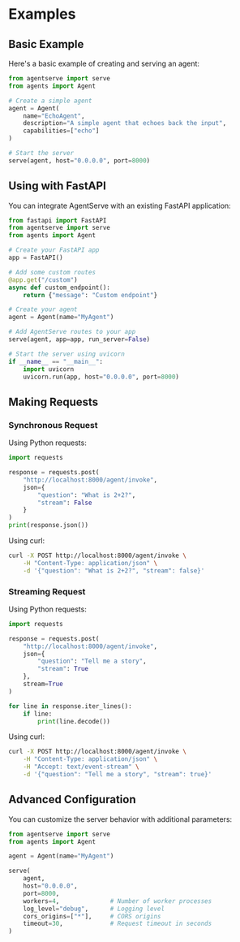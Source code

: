 # Examples

## Basic Example

Here's a basic example of creating and serving an agent:

```python
from agentserve import serve
from agents import Agent

# Create a simple agent
agent = Agent(
    name="EchoAgent",
    description="A simple agent that echoes back the input",
    capabilities=["echo"]
)

# Start the server
serve(agent, host="0.0.0.0", port=8000)
```

## Using with FastAPI

You can integrate AgentServe with an existing FastAPI application:

```python
from fastapi import FastAPI
from agentserve import serve
from agents import Agent

# Create your FastAPI app
app = FastAPI()

# Add some custom routes
@app.get("/custom")
async def custom_endpoint():
    return {"message": "Custom endpoint"}

# Create your agent
agent = Agent(name="MyAgent")

# Add AgentServe routes to your app
serve(agent, app=app, run_server=False)

# Start the server using uvicorn
if __name__ == "__main__":
    import uvicorn
    uvicorn.run(app, host="0.0.0.0", port=8000)
```

## Making Requests

### Synchronous Request

Using Python requests:

```python
import requests

response = requests.post(
    "http://localhost:8000/agent/invoke",
    json={
        "question": "What is 2+2?",
        "stream": False
    }
)
print(response.json())
```

Using curl:

```bash
curl -X POST http://localhost:8000/agent/invoke \
    -H "Content-Type: application/json" \
    -d '{"question": "What is 2+2?", "stream": false}'
```

### Streaming Request

Using Python requests:

```python
import requests

response = requests.post(
    "http://localhost:8000/agent/invoke",
    json={
        "question": "Tell me a story",
        "stream": True
    },
    stream=True
)

for line in response.iter_lines():
    if line:
        print(line.decode())
```

Using curl:

```bash
curl -X POST http://localhost:8000/agent/invoke \
    -H "Content-Type: application/json" \
    -H "Accept: text/event-stream" \
    -d '{"question": "Tell me a story", "stream": true}'
```

## Advanced Configuration

You can customize the server behavior with additional parameters:

```python
from agentserve import serve
from agents import Agent

agent = Agent(name="MyAgent")

serve(
    agent,
    host="0.0.0.0",
    port=8000,
    workers=4,              # Number of worker processes
    log_level="debug",      # Logging level
    cors_origins=["*"],     # CORS origins
    timeout=30,             # Request timeout in seconds
)
``` 